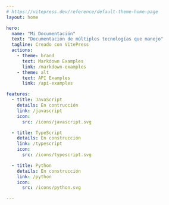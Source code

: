 ```yaml
---
# https://vitepress.dev/reference/default-theme-home-page
layout: home

hero:
  name: "Mi Documentación"
  text: "Documentación de múltiples tecnologías que manejo"
  tagline: Creado con VitePress
  actions:
    - theme: brand
      text: Markdown Examples
      link: /markdown-examples
    - theme: alt
      text: API Examples
      link: /api-examples

features:
  - title: JavaScript
    details: En contrucción
    link: /javascript
    icon: 
      src: /icons/javascript.svg

  - title: TypeScript
    details: En construcción
    link: /typescript
    icon: 
      src: /icons/typescript.svg

  - title: Python
    details: En construcción
    link: /python
    icon: 
      src: /icons/python.svg

---
```


